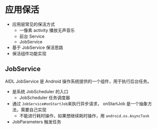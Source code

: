 # 应用保活

- 应用层常见的保活方式
  - 一像素 activity 播放无声音乐
  - 前台 Service
  - JobService
- 基于 JobService 保活思路
- 保活组件功能实现

## JobService

AIDL
JobService 是 Android 操作系统提供的一个组件，用于执行后台任务。

- 是系统 JobScheduler 的入口
  - JobScheduler 任务调度器
- 通过 `JobService#onStartJob`来执行异步请求， onStartJob 是一个抽象方法，需要自己实现
  - 不能进行耗时操作，如果想继续耗时操作，用 `android.os.AsyncTask`
- JobParameters 触发任务
